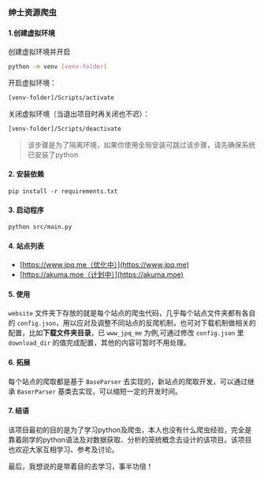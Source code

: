 ### 绅士资源爬虫

#### 1.创建虚拟环境
创建虚拟环境并开启
```bash
python -m venv [venv-folder]
```
开启虚拟环境：
```bash
[venv-folder]/Scripts/activate
```
关闭虚拟环境（当退出项目时再关闭也不迟）：
```bash
[venv-folder]/Scripts/deactivate
```
> 该步骤是为了隔离环境，如果你使用全局安装可跳过该步骤，请先确保系统已安装了python

#### 2. 安装依赖
```shell
pip install -r requirements.txt
```
#### 3. 启动程序

```bash
python src/main.py
```
#### 4. 站点列表
- [https://www.jpq.me（优化中）](https://www.jpq.me)
- [https://akuma.moe（计划中）](https://akuma.moe)

#### 5. 使用
`website` 文件夹下存放的就是每个站点的爬虫代码，几乎每个站点文件夹都有各自的 `config.json`，用以应对及调整不同站点的反爬机制，也可对下载机制做相关的配置，比如**下载文件夹目录**，已 `www_jpq_me` 为例,可通过修改 `config.json` 里 `download_dir` 的值完成配置，其他的内容可暂时不用处理。

#### 6. 拓展
每个站点的爬取都是基于 `BaseParser` 去实现的，新站点的爬取开发，可以通过继承 `BaserParser` 基类去实现，可以缩短一定的开发时间。

#### 7. 结语
该项目最初的目的是为了学习python及爬虫，本人也没有什么爬虫经验，完全是靠着刚学的python语法及对数据获取、分析的笼统概念去设计的该项目。该项目也欢迎大家互相学习、参考及讨论。

最后，我想说的是带着目的去学习，事半功倍！